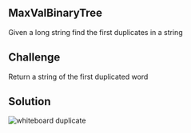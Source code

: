 ## MaxValBinaryTree
Given a long string find the first duplicates in a string
## Challenge
Return a string of the first duplicated word
## Solution
<img src="../assets/duplicateword.jpg" alt="whiteboard duplicate"/>